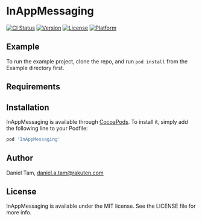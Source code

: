 # InAppMessaging

[![CI Status](http://img.shields.io/travis/dctam/InAppMessaging.svg?style=flat)](https://travis-ci.org/dctam/InAppMessaging)
[![Version](https://img.shields.io/cocoapods/v/InAppMessaging.svg?style=flat)](http://cocoapods.org/pods/InAppMessaging)
[![License](https://img.shields.io/cocoapods/l/InAppMessaging.svg?style=flat)](http://cocoapods.org/pods/InAppMessaging)
[![Platform](https://img.shields.io/cocoapods/p/InAppMessaging.svg?style=flat)](http://cocoapods.org/pods/InAppMessaging)

## Example

To run the example project, clone the repo, and run `pod install` from the Example directory first.

## Requirements

## Installation

InAppMessaging is available through [CocoaPods](http://cocoapods.org). To install
it, simply add the following line to your Podfile:

```ruby
pod 'InAppMessaging'
```

## Author

Daniel Tam, daniel.a.tam@rakuten.com

## License

InAppMessaging is available under the MIT license. See the LICENSE file for more info.

